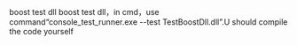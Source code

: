 boost test dll
boost test dll，in cmd，use command“console_test_runner.exe --test
TestBoostDll.dll”.U should compile the code yourself
